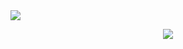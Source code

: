 

<a href="https://top.gg/bot/790983234367520818">
  <img src="https://top.gg/api/widget/upvotes/790983234367520818.svg">
</a>
<p align="center">
  <tr>
            <td align="center" style="padding=0;width=50%;">
      <img src="https://github-readme-streak-stats.herokuapp.com?user=Duderpast&theme=tokyonight_duo&date_format=M%20j%5B%2C%20Y%5D" />
    </td>
  </tr>
</p>
